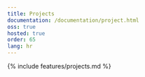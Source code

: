 ```yaml
---
title: Projects
documentation: /documentation/project.html
oss: true
hosted: true
order: 65
lang: hr
---
```


{% include features/projects.md %}
